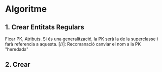 # Algoritme
## 1. Crear Entitats Regulars
Ficar PK, Atributs.
Si és una generalització, la PK serà la de la superclasse i farà referencia a aquesta.
[//]: Recomanació canviar el nom a la PK "heredada"

## 2. Crear 